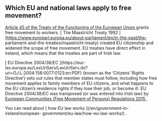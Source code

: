 ##  Which EU and national laws apply to free movement?

[ Article 45 of the Treaty of the Functioning of the European Union
](https://eur-lex.europa.eu/legal-content/EN/TXT/?uri=CELEX%3A12008E045)
grants free movement to workers. [ The Maastricht Treaty 1992
](https://www.europarl.europa.eu/about-parliament/en/in-the-past/the-
parliament-and-the-treaties/maastricht-treaty) created  EU citizenship  and
widened the scope of free movement. EU treaties have direct effect in Ireland,
which means that the treaties are part of Irish law.

[ EU Directive 2004/38/EC ](https://eur-
lex.europa.eu/LexUriServ/LexUriServ.do?uri=OJ:L:2004:158:0077:0123:en:PDF)
(known as the ‘Citizens’ Rights Directive’) sets out rules that member states
must follow, including how free movement applies to family members of EU
citizens, and what happens to the EU citizen’s residence rights if they lose
their job, or become ill. EU Directive 2004/38/EC was transposed (or was
entered into Irish law) by [ European Communities (Free Movement of Persons)
Regulations 2015
](http://www.irishstatutebook.ie/eli/2015/si/548/made/en/print) .

You can read about [ how EU law works ](/en/government-in-ireland/european-
government/eu-law/how-eu-law-works/) .
